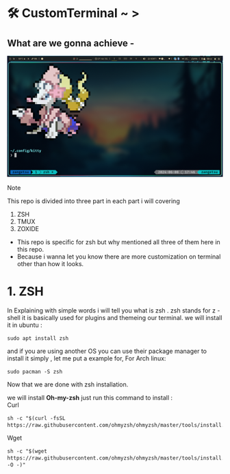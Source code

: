 # 🛠 CustomTerminal ~ >
## What are we gonna achieve -
![](Assets/Images/Screenshot_08-Jun_17-46-31_27791.png)

> [!NOTE]
> This repo is divided into three part in each part i will covering
> 1. ZSH
> 1. TMUX
> 1. ZOXIDE
> - This repo is specific for zsh but why mentioned all three of them here in this repo.
> - Because i wanna let you know there are more customization on terminal other than how it looks.

# 1. ZSH
In Explaining with simple words i will tell you what is zsh . zsh stands for z - shell it is basically used for plugins and themeing our terminal.
we will install it in ubuntu :
```
sudo apt install zsh
```
and if you are using another OS you can use their package manager to install it simply , let me put a example for, 
For Arch linux:
```
sudo pacman -S zsh
```
Now that we are done with zsh installation.

we will install **Oh-my-zsh** just run this command to install :\
Curl
```
sh -c "$(curl -fsSL https://raw.githubusercontent.com/ohmyzsh/ohmyzsh/master/tools/install.sh)"
```
Wget
```
sh -c "$(wget https://raw.githubusercontent.com/ohmyzsh/ohmyzsh/master/tools/install.sh -O -)"
```

















